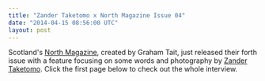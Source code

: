 ```yaml
---
title: "Zander Taketomo x North Magazine Issue 04"
date: "2014-04-15 08:56:00 UTC"
layout: post
---
```


<p>Scotland&#39;s <a href="http://www.northskatemag.com/">North Magazine</a>, created by Graham Tait, just released their forth issue with a feature focusing on some words and photography by <a href="https://vimeo.com/84338572">Zander Taketomo</a>. Click the first page below to check out the whole interview.</p>

<p><a href="http://gallery.mailchimp.com/87a67f0fc3ef7a494633d9571/files/North_Taketomo.pdf"><img alt="" data-rich-file-id="13" src="http://s3.amazonaws.com/caste-server-production/rich/rich_files/rich_files/13/blog/north-taketomo.jpeg" /></a></p>

<p>&nbsp;</p>

